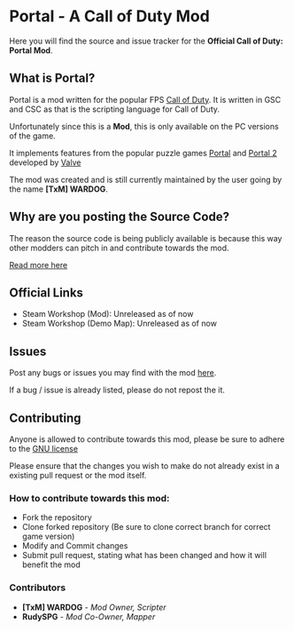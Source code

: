 # Portal - A Call of Duty Mod

Here you will find the source and issue tracker for the **Official Call of Duty: Portal Mod**.

## What is Portal?

Portal is a mod written for the popular FPS [Call of Duty](https://www.callofduty.com/). It is written in GSC and CSC as that is the scripting language for Call of Duty.

Unfortunately since this is a **Mod**, this is only available on the PC versions of the game.

It implements features from the popular puzzle games [Portal](http://store.steampowered.com/app/400/Portal/) and [Portal 2](http://store.steampowered.com/app/620/Portal_2/) developed by [Valve](http://www.valvesoftware.com/)

The mod was created and is still currently maintained by the user going by the name **[TxM] WARDOG**.

## Why are you posting the Source Code?

The reason the source code is being publicly available is because this way other modders can pitch in and contribute towards the mod.

[Read more here](https://github.com/WARDOGSK93/CoD-Portal-Mod#contributing)

## Official Links

* Steam Workshop (Mod): Unreleased as of now
* Steam Workshop (Demo Map): Unreleased as of now

## Issues

Post any bugs or issues you may find with the mod [here](https://github.com/WARDOGSK93/CoD-Portal-Mod/issues).

If a bug / issue is already listed, please do not repost the it.

## Contributing

Anyone is allowed to contribute towards this mod, please be sure to adhere to the [GNU license](https://github.com/WARDOGSK93/CoD-Portal-Mod/blob/T7/LICENSE)

Please ensure that the changes you wish to make do not already exist in a existing pull request or the mod itself.

### How to contribute towards this mod:
* Fork the repository
* Clone forked repository (Be sure to clone correct branch for correct game version)
* Modify and Commit changes
* Submit pull request, stating what has been changed and how it will benefit the mod

### Contributors
* **[TxM] WARDOG** - _Mod Owner, Scripter_
* **RudySPG** - _Mod Co-Owner, Mapper_
